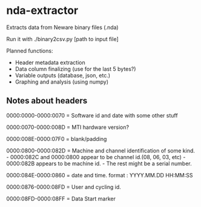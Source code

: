 # nda-extractor
Extracts data from Neware binary files (.nda)

Run it with ./binary2csv.py [path to input file]

Planned functions:
  * Header metadata extraction
  * Data column finalizing (use for the last 5 bytes?)
  * Variable outputs (database, json, etc.)
  * Graphing and analysis (using numpy)

## Notes about headers
0000:0000-0000:0070 = Software id and date with some other stuff

0000:0070-0000:008D = MTI hardware version?

0000:008E-0000:07F0 = blank/padding

0000:0800-0000:082D = Machine and channel identification of some kind. 
    - 0000:082C and 0000:0800 appear to be channel id.(08, 06, 03, etc)
    - 0000:082B appears to be machine id.
    - The rest might be a serial number. 

0000:084E-0000:0860 = date and time.  format : YYYY.MM.DD HH:MM:SS

0000:0876-0000:08FD = User and cycling id.

0000:08FD-0000:08FF = Data Start marker
